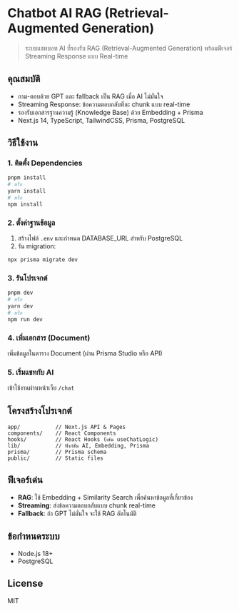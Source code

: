 # Chatbot AI RAG (Retrieval-Augmented Generation)

> ระบบแชทบอท AI ที่รองรับ RAG (Retrieval-Augmented Generation) พร้อมฟีเจอร์ Streaming Response แบบ Real-time

## คุณสมบัติ
- ถาม-ตอบด้วย GPT และ fallback เป็น RAG เมื่อ AI ไม่มั่นใจ
- Streaming Response: ข้อความตอบกลับทีละ chunk แบบ real-time
- รองรับเอกสารฐานความรู้ (Knowledge Base) ด้วย Embedding + Prisma
- Next.js 14, TypeScript, TailwindCSS, Prisma, PostgreSQL

## วิธีใช้งาน

### 1. ติดตั้ง Dependencies
```bash
pnpm install
# หรือ
yarn install
# หรือ
npm install
```

### 2. ตั้งค่าฐานข้อมูล
1. สร้างไฟล์ `.env` และกำหนด DATABASE_URL สำหรับ PostgreSQL
2. รัน migration:
```bash
npx prisma migrate dev
```

### 3. รันโปรเจกต์
```bash
pnpm dev
# หรือ
yarn dev
# หรือ
npm run dev
```

### 4. เพิ่มเอกสาร (Document)
เพิ่มข้อมูลในตาราง Document (ผ่าน Prisma Studio หรือ API)

### 5. เริ่มแชทกับ AI
เข้าใช้งานผ่านหน้าเว็บ `/chat`

## โครงสร้างโปรเจกต์

```
app/           // Next.js API & Pages
components/    // React Components
hooks/         // React Hooks (เช่น useChatLogic)
lib/           // ฟังก์ชัน AI, Embedding, Prisma
prisma/        // Prisma schema
public/        // Static files
```

## ฟีเจอร์เด่น
- **RAG**: ใช้ Embedding + Similarity Search เพื่อค้นหาข้อมูลที่เกี่ยวข้อง
- **Streaming**: ส่งข้อความตอบกลับแบบ chunk real-time
- **Fallback**: ถ้า GPT ไม่มั่นใจ จะใช้ RAG อัตโนมัติ

## ข้อกำหนดระบบ
- Node.js 18+
- PostgreSQL

## License
MIT
